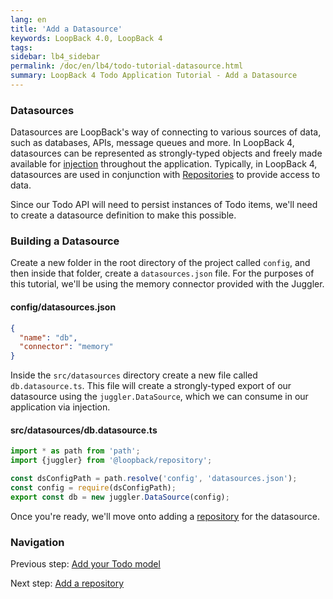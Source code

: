 ```yaml
---
lang: en
title: 'Add a Datasource'
keywords: LoopBack 4.0, LoopBack 4
tags:
sidebar: lb4_sidebar
permalink: /doc/en/lb4/todo-tutorial-datasource.html
summary: LoopBack 4 Todo Application Tutorial - Add a Datasource
---
```


### Datasources

Datasources are LoopBack's way of connecting to various sources of data, such as
databases, APIs, message queues and more. In LoopBack 4, datasources can be
represented as strongly-typed objects and freely made available for
[injection](Dependency-injection.md) throughout
the application. Typically, in LoopBack 4, datasources are used in conjunction
with [Repositories](Repositories.md) to provide
access to data.

Since our Todo API will need to persist instances of Todo items, we'll need to
create a datasource definition to make this possible.

### Building a Datasource

Create a new folder in the root directory of the project called `config`, and
then inside that folder, create a `datasources.json` file. For the purposes of
this tutorial, we'll be using the memory connector provided with the Juggler.

#### config/datasources.json

```json
{
  "name": "db",
  "connector": "memory"
}
```

Inside the `src/datasources` directory create a new file called `db.datasource.ts`. This file will create
a strongly-typed export of our datasource using the `juggler.DataSource`,
which we can consume in our application via injection.

#### src/datasources/db.datasource.ts

```ts
import * as path from 'path';
import {juggler} from '@loopback/repository';

const dsConfigPath = path.resolve('config', 'datasources.json');
const config = require(dsConfigPath);
export const db = new juggler.DataSource(config);
```

Once you're ready, we'll move onto adding a [repository](todo-tutorial-repository.md) for the
datasource.

### Navigation

Previous step: [Add your Todo model](todo-tutorial-model.md)

Next step: [Add a repository](todo-tutorial-repository.md)
